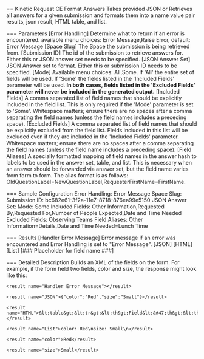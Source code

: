 == Kinetic Request CE Format Answers
Takes provided JSON or Retrieves all answers for a given submission and
formats them into a name value pair results, json result, HTML table, and list.

=== Parameters
[Error Handling]
    Determine what to return if an error is encountered. available menu choices: Error Message,Raise Error, default: Error Message
[Space Slug]
    The Space the submission is being retrieved from.
[Submission ID]
    The id of the submission to retrieve answers for. Either this or JSON answer set needs to be specified.
[JSON Answer Set]
    JSON Answer set to format. Either this or submission ID needs to be specified.
[Mode]
    Available menu choices: All,Some. If 'All' the entire set of fields will be used.  If 'Some' the fields listed in the 'Included Fields'
    parameter will be used.  **In both cases, fields listed in the 'Excluded Fields' parameter will never be included in the generated output.**
[Included Fields]
    A comma separated list of field names that should be explicitly included in the field list.  This is only required if the 'Mode' parameter
    is set to 'Some'.  Whitespace matters; ensure there are no spaces after a comma separating the field names (unless the field names includes
    a preceding space).
[Excluded Fields]
    A comma separated list of field names that should be explicitly excluded from the field list.  Fields included in this list will be excluded
    even if they are included in the 'Included Fields' parameter.  Whitespace matters; ensure there are no spaces after a comma separating the
    field names (unless the field name includes a preceding space).
[Field Aliases]
    A specially formatted mapping of field names in the answer hash to labels to be used in the answer set, table, and list.  This is necessary
    when an answer should be forwarded via answer set, but the field name varies from form to form.  The alias format is as follows:
    OldQuestionLabel=NewQuestionLabel,RequesterFirstName=FirstName.


=== Sample Configuration
Error Handling:             Error Message
Space Slug:
Submission ID:              bc682e61-3f2a-11e7-8718-876ea99e5150
JSON Answer Set:
Mode:                       Some
Included Fields:            Other Information,Requested By,Requested For,Number of People Expected,Date and Time Needed
Excluded Fields:            Observing Teams
Field Aliases:              Other Information=Details,Date and Time Needed=Lunch Time

=== Results
[Handler Error Message]
  Error message if an error was encountered and Error Handling is set to "Error Message".
[JSON]
[HTML]
[List]
[### Placeholder for field name ###]

=== Detailed Description
Builds an XML of the fields on the form. For example, if the form held two fields, color and size,
the response might look like this:

<results format="xml">

    <result name="Handler Error Message"></result>

    <result name="JSON">{"color":"Red","size":"Small"}</result>

    <result name="HTML">&lt;table&gt;&lt;tr&gt;&lt;th&gt;Field&lt;&#47;th&gt;&lt;th&gt;Answer&nbsp;Value&lt;&#47;th&gt;&lt;&#47;tr&gt;&lt;tr&gt;&lt;td&gt;color&lt;&#47;td&gt;&lt;td&gt;Red&lt;&#47;td&gt;&lt;&#47;tr&gt;&lt;tr&gt;&lt;td&gt;size&lt;&#47;td&gt;&lt;td&gt;Small&lt;&#47;td&gt;&lt;&#47;tr&gt;&lt;&#47;table&gt;</result>

    <result name="List">color: Red\nsize: Small\n</result>

    <result name="color">Red</result>

    <result name="size">Small</result>

</results>